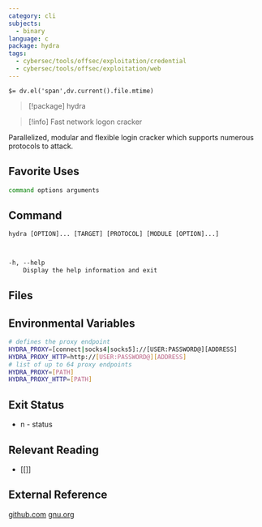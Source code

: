 ```yaml
---
category: cli
subjects:
  - binary
language: c
package: hydra
tags:
  - cybersec/tools/offsec/exploitation/credential
  - cybersec/tools/offsec/exploitation/web
---
```


`$= dv.el('span',dv.current().file.mtime)`
> [!package] hydra

> [!info] Fast network logon cracker

Parallelized, modular and flexible login cracker which supports numerous protocols to attack.

## Favorite Uses
```sh
command options arguments
```

## Command
```txt
hydra [OPTION]... [TARGET] [PROTOCOL] [MODULE [OPTION]...]



-h, --help
	Display the help information and exit
```

## Files


## Environmental Variables
```bash
# defines the proxy endpoint
HYDRA_PROXY=[connect|socks4|socks5]://[USER:PASSWORD@][ADDRESS]
HYDRA_PROXY_HTTP=http://[USER:PASSWORD@][ADDRESS]
# list of up to 64 proxy endpoints
HYDRA_PROXY=[PATH]
HYDRA_PROXY_HTTP=[PATH]
```

## Exit Status
- n - status

## Relevant Reading
- [[]]

## External Reference
[github.com](https://github.com/vanhauser-thc/thc-hydra)
[](site)
[](man)
[gnu.org](GNU)
